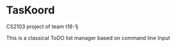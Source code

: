 TasKoord
========

CS2103 project of team t16-1j
 
This is a classical ToDO list manager based on command line Input 
